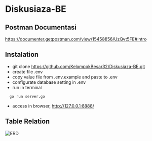 # Diskusiaza-BE
## Postman Documentasi
https://documenter.getpostman.com/view/15458856/UzQvt5FE#intro
## Instalation
- git clone https://github.com/KelompokBesar32/Diskusiaza-BE.git
- create file .env
- copy value file from .env.example and paste to .env
- configurate database setting in .env
- run in terminal
``` bash
  go run server.go
```
- access in browser, http://127.0.0.1:8888/

## Table Relation
![ERD](https://user-images.githubusercontent.com/61740978/172144422-f2c603cf-6c46-41bc-aa9f-dba23a36ada4.png)
